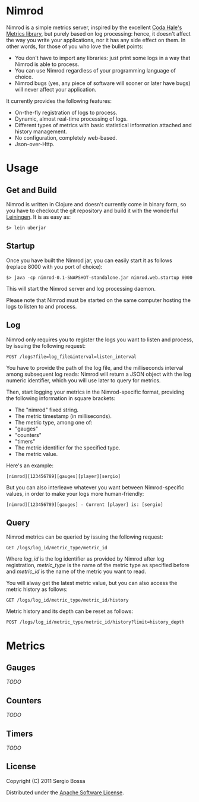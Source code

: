 # Nimrod

Nimrod is a simple metrics server, inspired by the excellent [Coda Hale's Metrics library](https://github.com/codahale/metrics/), but purely based on log processing:
hence, it doesn't affect the way you write your applications, nor it has any side effect on them.
In other words, for those of you who love the bullet points:

* You don't have to import any libraries: just print some logs in a way that Nimrod is able to process.
* You can use Nimrod regardless of your programming language of choice.
* Nimrod bugs (yes, any piece of software will sooner or later have bugs) will never affect your application.

It currently provides the following features:

* On-the-fly registration of logs to process.
* Dynamic, almost real-time processing of logs.
* Different types of metrics with basic statistical information attached and history management.
* No configuration, completely web-based.
* Json-over-Http.

# Usage

## Get and Build

Nimrod is written in Clojure and doesn't currently come in binary form, so you have to checkout the git repository and build it with the wonderful [Leiningen](http://github.com/technomancy/leiningen).
It is as easy as:

    $> lein uberjar

## Startup

Once you have built the Nimrod jar, you can easily start it as follows (replace 8000 with you port of choice):

    $> java -cp nimrod-0.1-SNAPSHOT-standalone.jar nimrod.web.startup 8000

This will start the Nimrod server and log processing daemon.

Please note that Nimrod must be started on the same computer hosting the logs to listen to and process.

## Log

Nimrod only requires you to register the logs you want to listen and process, by issuing the following request:

    POST /logs?file=log_file&interval=listen_interval

You have to provide the path of the log file, and the milliseconds interval among subsequent log reads: Nimrod will return a JSON object with the log numeric identifier,
which you will use later to query for metrics.

Then, start logging your metrics in the Nimrod-specific format, providing the following information in square brackets:

* The "nimrod" fixed string.
* The metric timestamp (in milliseconds).
* The metric type, among one of:
 * "gauges"
 * "counters"
 * "timers"
* The metric identifier for the specified type.
* The metric value.

Here's an example:

    [nimrod][123456789][gauges][player][sergio]

But you can also interleave whatever you want between Nimrod-specific values, in order to make your logs more human-friendly:

    [nimrod][123456789][gauges] - Current [player] is: [sergio]

## Query

Nimrod metrics can be queried by issuing the following request:

    GET /logs/log_id/metric_type/metric_id

Where *log_id* is the log identifier as provided by Nimrod after log registration, *metric_type* is the name of the metric type as specified before and
*metric_id* is the name of the metric you want to read.

You will alway get the latest metric value, but you can also access the metric history as follows:

    GET /logs/log_id/metric_type/metric_id/history

Metric history and its depth can be reset as follows:

    POST /logs/log_id/metric_type/metric_id/history?limit=history_depth

# Metrics

## Gauges

*TODO*

## Counters

*TODO*

## Timers

*TODO*

## License

Copyright (C) 2011 Sergio Bossa

Distributed under the [Apache Software License](http://www.apache.org/licenses/LICENSE-2.0.html).
